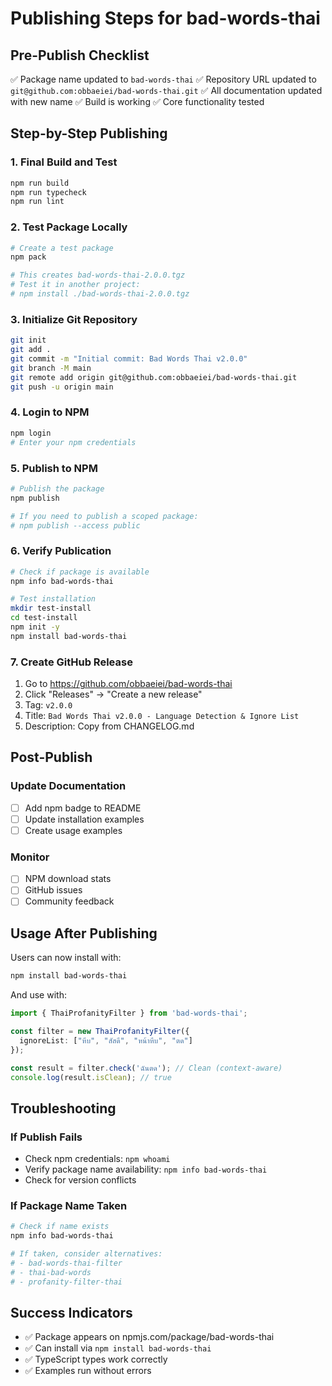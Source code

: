 # Publishing Steps for bad-words-thai

## Pre-Publish Checklist

✅ Package name updated to `bad-words-thai`
✅ Repository URL updated to `git@github.com:obbaeiei/bad-words-thai.git`
✅ All documentation updated with new name
✅ Build is working
✅ Core functionality tested

## Step-by-Step Publishing

### 1. Final Build and Test
```bash
npm run build
npm run typecheck
npm run lint
```

### 2. Test Package Locally
```bash
# Create a test package
npm pack

# This creates bad-words-thai-2.0.0.tgz
# Test it in another project:
# npm install ./bad-words-thai-2.0.0.tgz
```

### 3. Initialize Git Repository
```bash
git init
git add .
git commit -m "Initial commit: Bad Words Thai v2.0.0"
git branch -M main
git remote add origin git@github.com:obbaeiei/bad-words-thai.git
git push -u origin main
```

### 4. Login to NPM
```bash
npm login
# Enter your npm credentials
```

### 5. Publish to NPM
```bash
# Publish the package
npm publish

# If you need to publish a scoped package:
# npm publish --access public
```

### 6. Verify Publication
```bash
# Check if package is available
npm info bad-words-thai

# Test installation
mkdir test-install
cd test-install
npm init -y
npm install bad-words-thai
```

### 7. Create GitHub Release
1. Go to https://github.com/obbaeiei/bad-words-thai
2. Click "Releases" → "Create a new release"
3. Tag: `v2.0.0`
4. Title: `Bad Words Thai v2.0.0 - Language Detection & Ignore List`
5. Description: Copy from CHANGELOG.md

## Post-Publish

### Update Documentation
- [ ] Add npm badge to README
- [ ] Update installation examples
- [ ] Create usage examples

### Monitor
- [ ] NPM download stats
- [ ] GitHub issues
- [ ] Community feedback

## Usage After Publishing

Users can now install with:
```bash
npm install bad-words-thai
```

And use with:
```typescript
import { ThaiProfanityFilter } from 'bad-words-thai';

const filter = new ThaiProfanityFilter({
  ignoreList: ["หีบ", "สัสดี", "หน้าหีบ", "ตด"]
});

const result = filter.check('ฉันตด'); // Clean (context-aware)
console.log(result.isClean); // true
```

## Troubleshooting

### If Publish Fails
- Check npm credentials: `npm whoami`
- Verify package name availability: `npm info bad-words-thai`
- Check for version conflicts

### If Package Name Taken
```bash
# Check if name exists
npm info bad-words-thai

# If taken, consider alternatives:
# - bad-words-thai-filter
# - thai-bad-words
# - profanity-filter-thai
```

## Success Indicators
- ✅ Package appears on npmjs.com/package/bad-words-thai
- ✅ Can install via `npm install bad-words-thai`
- ✅ TypeScript types work correctly
- ✅ Examples run without errors
